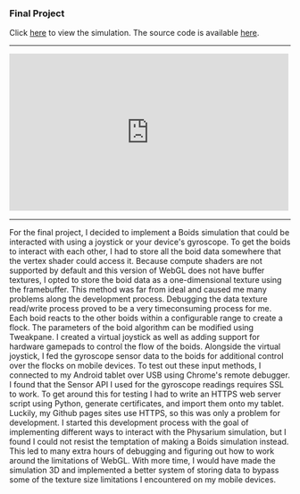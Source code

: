 ### Final Project

Click [here](webgl.html) to view the simulation.
The source code is available [here](https://github.com/RobethX/CS420X/blob/main/final/webgl.html).

---

<iframe width="500" height="281.25" src="https://www.youtube.com/embed/hg6UU6aSlhQ?&autoplay=1&mute=1" title="YouTube video player" frameborder="0" allow="autoplay; fullscreen; encrypted-media; picture-in-picture"></iframe>

---

For the final project, I decided to implement a Boids simulation that could be interacted with using a joystick or your device's gyroscope. To get the boids to interact with each other, I had to store all the boid data somewhere that the vertex shader could access it. Because compute shaders are not supported by default and this version of WebGL does not have buffer textures, I opted to store the boid data as a one-dimensional texture using the framebuffer. This method was far from ideal and caused me many problems along the development process. Debugging the data texture read/write process proved to be a very timeconsuming process for me. Each boid reacts to the other boids within a configurable range to create a flock. The parameters of the boid algorithm can be modified using Tweakpane. I created a virtual joystick as well as adding support for hardware gamepads to control the flow of the boids. Alongside the virtual joystick, I fed the gyroscope sensor data to the boids for additional control over the flocks on mobile devices. To test out these input methods, I connected to my Android tablet over USB using Chrome's remote debugger. I found that the Sensor API I used for the gyroscope readings requires SSL to work. To get around this for testing I had to write an HTTPS web server script using Python, generate certificates, and import them onto my tablet. Luckily, my Github pages sites use HTTPS, so this was only a problem for development. I started this development process with the goal of implementing different ways to interact with the Physarium simulation, but I found I could not resist the temptation of making a Boids simulation instead. This led to many extra hours of debugging and figuring out how to work around the limitations of WebGL. With more time, I would have made the simulation 3D and implemented a better system of storing data to bypass some of the texture size limitations I encountered on my mobile devices.